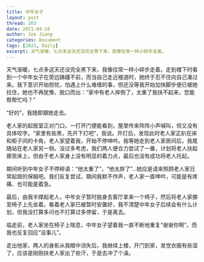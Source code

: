 ```yaml
---
title: 中年女子
layout: post
thread: 263
date: 2021-04-18
author: Joe Jiang
categories: Document
tags: [2021, Daily]
excerpt: 天气渐暖，七点多这天还没完全黑下来，我像往常一样小碎步走着。
---
```


天气渐暖，七点多这天还没完全黑下来，我像往常一样小碎步走着。走到楼下时看到一个中年女子在旁边踌躇不前，而当自己走近楼道时，她终于忍不住向自己凑过来。我下意识开始担忧，怕遇上什么难缠的事，但还没等我开始加快脚步便已被她拉住，她也不再犹豫，脱口而出：“家中有老人摔倒了，太重了我扶不起来，您能帮帮忙吗？”

“好的”，我随即跟她走去。

老人家的起居室正对门口，一打开门便能看到，屋里传来阵阵小声喊叫，但又没有具体咬字。“家里有些黑，先开下灯吧”，我说。开灯后，发现此时老人家正趴在床和柜子间的卡角，老人家望着我，开始不停呻吟。我等她走到老人家房间后，我尾随站在老人家另一侧。没过多考虑，我们两人便合力尝试了一番，计划将老人扶起挪至床上，但由于老人家身上没有明显的着力点，最后也没有成功将老人托起。

期间听到中年女子不停碎语：“他太重了”，“他太胖了”…她应是请来照顾老人家日常起居的保姆吧。我们反复尝试，期间我默不作声，老人家一直呻吟，可能是有疼痛、也可能是着急。

最后，由我半撑起老人，中年女子暂时脱身去客厅拿来一个椅子，然后将老人家挪至椅子上先坐着。看着老人家已被暂时安置好，我不清楚中年女子后续会有什么计划，但我没打算多问也不打算过多停留，于是离去。

临走前，老人家坐在椅子上喘息，中年女子望着我一直不断地重复“谢谢你啊“，而我也反复回应“没事儿”。

走出他家，两人的身影从我眼中消失后，我继续上楼，开门到家，发觉衣服有些湿了，应该是刚刚扶老人家出了些汗，于是去冲了个澡。
